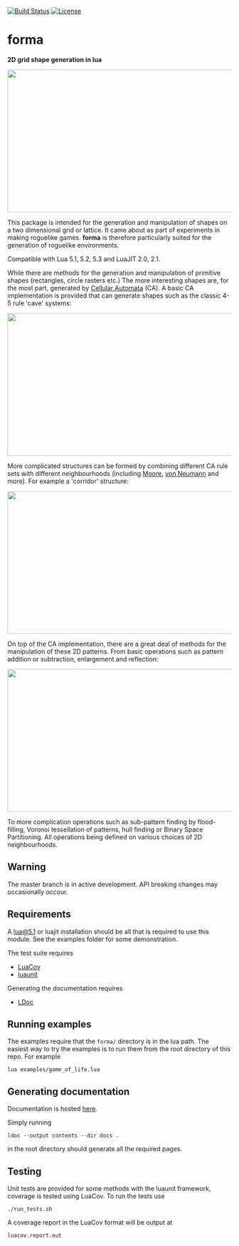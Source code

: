 [![Build Status](https://travis-ci.org/nhartland/forma.svg?branch=master)](https://travis-ci.org/nhartland/forma)
[![License](https://img.shields.io/badge/license-MIT-blue.svg)](https://img.shields.io/badge/license-MIT-blue.svg)

forma
=====

__2D grid shape generation in lua__ 

<p align="center">
  <img width="650" height="320" src="https://i.imgur.com/si0FhKN.png">
</p>

This package is intended for the generation and manipulation of shapes on a two
dimensional grid or lattice. It came about as part of experiments in making
roguelike games. **forma** is therefore particularly suited for the generation
of roguelike environments.

Compatible with Lua 5.1, 5.2, 5.3 and LuaJIT 2.0, 2.1.

While there are methods for the generation and manipulation of primitive shapes
(rectangles, circle rasters etc.) The more interesting shapes are, for the
most part, generated by [Cellular Automata](https://en.wikipedia.org/wiki/Cellular_automaton)
(CA). A basic CA implementation is provided that can generate shapes such as the
classic 4-5 rule 'cave' systems:

<p align="center">
  <img width="650" height="320" src="https://i.imgur.com/r6D7hxb.png">
</p>

More complicated structures can be formed by combining different CA rule sets
with different neighbourhoods (including
[Moore](https://en.wikipedia.org/wiki/Moore_neighborhood), [von
Neumann](https://en.wikipedia.org/wiki/Von_Neumann_neighborhood) and more). For
example a 'corridor' structure:

<p align="center">
  <img width="650" height="320" src="https://i.imgur.com/PF7cMw7.png">
</p>

On top of the CA implementation, there are a great deal of methods for the
manipulation of these 2D patterns. From basic operations such as pattern
addition or subtraction, enlargement and reflection:

<p align="center">
  <img width="650" height="320" src="https://i.imgur.com/2qs8J5V.png">
</p>

To more complication operations such as sub-pattern finding by flood-filling,
Voronoi tessellation of patterns, hull finding or Binary Space Partitioning. All
operations being defined on various choices of 2D neighbourhoods.

Warning
-------
The master branch is in active development. API breaking changes may
occasionally occour.

Requirements
------------

A lua@5.1 or luajit installation should be all that is required to use this module.
See the examples folder for some demonstration.

The test suite requires
 - [LuaCov](https://keplerproject.github.io/luacov/)
 - [luaunit](https://github.com/bluebird75/luaunit)

Generating the documentation requires
 - [LDoc](https://github.com/stevedonovan/LDoc)

Running examples
----------------

The examples require that the `forma/` directory is in the lua path. The easiest
way to try the examples is to run them from the root directory of this repo. For
example

    lua examples/game_of_life.lua

Generating documentation
------------------------

Documentation is hosted [here](https://nhartland.github.io/forma/).

Simply running 

    ldoc --output contents --dir docs .

in the root directory should generate all the required pages.

Testing
-------

Unit tests are provided for some methods with the luaunit framework, coverage is
tested using LuaCov. To run the tests use

    ./run_tests.sh

A coverage report in the LuaCov format will be output at

    luacov.report.out
